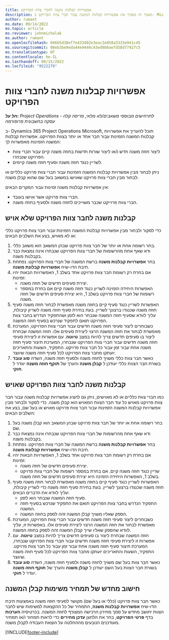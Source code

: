 ```yaml
---
title: אפשרויות קבלנות משנה לחברי צוות הפרויקט
description: מאמר זה מסביר את אפשרויות קבלנות המשנה עבור חברי צוות הפרויקט ב- Microsoft Dynamics 365 Project Operations‏.
author: rumant
ms.date: 09/14/2022
ms.topic: article
ms.reviewer: johnmichalak
ms.author: rumant
ms.openlocfilehash: 046b5d38ef7e433d02e3eac2e858a3333e941c45
ms.sourcegitcommit: 08eb3be9eda44e9446c43ed9b6aefd58d77927c5
ms.translationtype: HT
ms.contentlocale: he-IL
ms.lasthandoff: 09/15/2022
ms.locfileid: "9522279"
---
```

# <a name="subcontracting-options-for-project-team-members"></a>אפשרויות קבלנות משנה לחברי צוות הפרויקט

_**חל על:** Project Operations לתרחישים מבוססי משאבים/לא מלאי, פריסה קלה - עסקה בחשבונית פרופורמה_

ב- Dynamics 365 Project Operations‏ Microsoft, תוכל להעריך את אפשרויות קבלנות המשנה הזמינות עבור חבר אחד או יותר בצוות הפרויקט. אפשרויות קבלנות המשנה הזמינות מאפשרות לך:

- ליצור חוזה משנה חדש ו/או ליצור שורות חדשות בחוזה משנה קיים עבור חברי צוות הפרויקט שנבחרו. 
- לשריין כנגד חוזה משנה וסעיף חוזה משנה קיימים. 

ניתן לבחור מבין אפשרויות קבלנות המשנה הזמינות עבור חברי צוות פרויקט כלליים או לבחור מבין חברי צוות פרויקט שאוישו במשאב בעל שם שהוא קבלן משנה. 

אין אפשרויות קבלנות משנה זמינות עבור המקרים הבאים:

- חברי צוות פרויקט אשר אוישו בעובד. 
- חברי צוות פרוייקט שכבר משוייכים לחוזה משנה ולסעיף בחוזה משנה. 

## <a name="subcontracting-an-unstaffed-project-team-member"></a>קבלנות משנה לחבר צוות הפרויקט שלא אויש

כדי לסקור ולבחור מבין אפשרויות קבלנות המשנה הזמינות עבור חבר צוות פרויקט כללי או לא מאויש, בצע את השלבים הבאים:

1. בחר רשומה אחת או יותר של חבר צוות פרויקט שבהן המשאב הוא משאב כללי.
2. ודא שאף אחת מהרשומות של חברי צוות הפרויקט שנבחרו אינה נמצאת כבר בקבלנות משנה. 
3. בחר **אפשרויות קבלנות משנה** ברשת המשנה של חברי צוות הפרויקט. נפתחת תיבת הדו-שיח **אפשרויות קבלונת משנה**. 
4. אם בחרת רק רשומת חבר צוות פרויקט אחד בשלב 1, האפשרויות הבאות יהיו זמינות:
    - יצירת סעיפים חדשים של חוזה משנה. 
    - האפשרות היחידה הזמינה לשריון כנגד חוזה משנה קיים אם בחרת במספר רשומות של חברי צוות פרויקט בשלב 1, היא יצירת סעיפים חדשים של חוזה משנה.
5. האפשרות לשריין כנגד סעיף קיים בחוזה משנה מאפשרת לבחור חוזה משנה סעיף חוזה משנה שכנגדו ברצונך לשריין. בעת בחירת סעיף חוזה משנה לשריון קיבולת, עליך לוודא שסעיף חוזה המשנה שנבחר הוא לזמן ושהתפקיד הנדרש בחבר צוות הפרויקט תואם לתפקיד שנרכש בסעיף חוזה המשנה.
6. כשבוחרים ליצור סעיפי חוזה משנה חדשים עבור חברי צוות הפרויקט, המערכת מאפשרת לבחור את חוזה המשנה הרצוי ליצירת סעיפים אלו. חוזה המשנה שבחרת ליצור בו סעיפים חדשים צריך להיות במצב **טיוטה**. עם אפשרות זו ליצירת סעיפי חוזה משנה חדשים עבור חברי צוות הפרויקט שנבחרו, המערכת תיצור סעיף חוזה משנה אחת עבור זמן עבור כל חבר צוות פרויקט. התפקיד, השעות והתאריכים יועתקו מחבר צוות הפרויקט לכל סעיף חוזה משנה שיווצר. 
7. כאשר חבר צוות כללי משויך לחוזה משנה ולסעיף חוזה משנה, השדה **סוג עובד** בשורת חבר הצוות כללי יעודכן ל **קבלן משנה** והערך של **תוקף חוזה משנה** יוגדר ל **חוקי**.

## <a name="subcontracting-a-staffed-project-team-member"></a>קבלנות משנה לחבר צוות הפרויקט שאויש

כמו חברי צוות כלליים או לא מאוישים, ניתן גם להציג אפשרויות קבלנות משנה עבור חבר צוות פרויקט מאויש כל עוד חבר הצוות המאויש הוא קבלן משנה. כדי לסקור ולבחור מבין אפשרויות קבלנות המשנה הזמינות עבור חבר צוות פרויקט מאויש או בעל שם, בצע את השלבים הבאים:

1. בחר רשומה אחת או יותר של חבר צוות פרויקט שבהן המשאב הוא קבלן משנה בעל שם.
2. ודא שאף אחת מהרשומות של חברי צוות הפרויקט שנבחרו אינה נמצאת כבר בקבלנות משנה. 
3. בחר **אפשרויות קבלנות משנה** ברשת המשנה של חברי צוות הפרויקט. נפתחת תיבת הדו-שיח **אפשרויות קבלונת משנה**. 
4. אם בחרת רק רשומת חבר צוות פרויקט אחד בשלב 1, האפשרויות הבאות יהיו זמינות:
      - יצירת סעיפים חדשים של חוזה משנה.
      - שריין כנגד חוזה משנה קיים.
  אם בחרת במספר רשומות של חברי צוות פרויקט בשלב 1, האפשרות היחידה הזמינה היא יצירת סעיפים חדשים של חוזה משנה.
5. האפשרות לשריין כנגד סעיף קיים בחוזה משנה מאפשרת לבחור חוזה משנה סעיף חוזה משנה שכנגדו ברצונך לשריין. בעת בחירת סעיף חוזה משנה כדי לשריין קיבולת, עליך לוודא את הדברים הבאים:
      - סעיף חוזה המשנה שנבחר הוא לזמן. 
      - התפקיד הנדרש בחבר צוות הפרויקט תואם את התפקיד שנרכש בסעיף חוזה המשנה. 
      - הספק שאליו משויך קבלן המשנה זהה לספק בחוזה המשנה.
6. כשבוחרים ליצור סעיפי חוזה משנה חדשים עבור חברי צוות הפרויקט, המערכת מאפשרת לבחור את חוזה המשנה הרצוי ליצירת סעיפים אלו. באפשרות זו, עליך לוודא שהספק שאליו שייך קבלן המשנה זהה לספק בחוזה המשנה. 
7. חוזה המשנה שבחרת ליצור בו סעיפים חדשים צריך להיות במצב **טיוטה**. עם אפשרות זו ליצירת סעיפי חוזה משנה חדשים עבור חברי צוות הפרויקט שנבחרו, המערכת תיצור סעיף חוזה משנה אחת עבור זמן עבור כל חבר צוות פרויקט. התפקיד, השעות והתאריכים יועתקו מחבר צוות הפרויקט לכל סעיף חוזה משנה שיווצר.  
8. כאשר חבר צוות בעל שם משויך לחוזה משנה ולסעיף חוזה משנה, השדה **סוג עובד** בשורת חבר הצוות בעל השם יעודכן ל **קבלן משנה** והערך של **תוקף חוזה משנה** יוגדר ל **חוקי**.

## <a name="re-costing-subcontractor-assignments"></a>חישוב מחדש של תמחיר משימות קבלן המשנה

כאשר חבר צוות פרויקט (כללי או בעל שם) מקושר לסעיפי חוזה משנה באמצעות תיבת הדו-שיח **אפשרויות קבלנות משנה**, התמחיר של כל ההקצאות למשימות שיש לחבר הצוות יחושב מחדש על סמך מחירון הרכישה המצורף לחוזה המשנה. בכרטיסיה **הערכות** בדף **פרטי הפרויקט**, בחר את הלחצן **עדכן מחירים** כדי לראות תמחור ו/או תמחיר מעודכנים הנובעים מההחלטה על הוצאת העבודה לקבלן משנה.

[!INCLUDE[footer-include](../../includes/footer-banner.md)]
